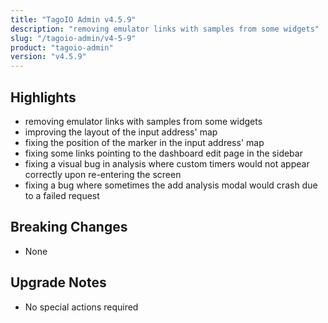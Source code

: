 ```yaml
---
title: "TagoIO Admin v4.5.9"
description: "removing emulator links with samples from some widgets"
slug: "/tagoio-admin/v4-5-9"
product: "tagoio-admin"
version: "v4.5.9"
---
```


## Highlights

- removing emulator links with samples from some widgets
- improving the layout of the input address' map
- fixing the position of the marker in the input address' map
- fixing some links pointing to the dashboard edit page in the sidebar
- fixing a visual bug in analysis where custom timers would not appear correctly upon re-entering the screen
- fixing a bug where sometimes the add analysis modal would crash due to a failed request

## Breaking Changes

- None

## Upgrade Notes

- No special actions required
